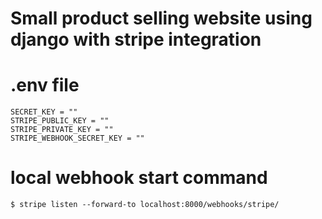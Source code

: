 # Small product selling website using django with stripe integration


# .env file

```
SECRET_KEY = ""
STRIPE_PUBLIC_KEY = ""
STRIPE_PRIVATE_KEY = ""
STRIPE_WEBHOOK_SECRET_KEY = ""
```


# local webhook start command

```
$ stripe listen --forward-to localhost:8000/webhooks/stripe/
```